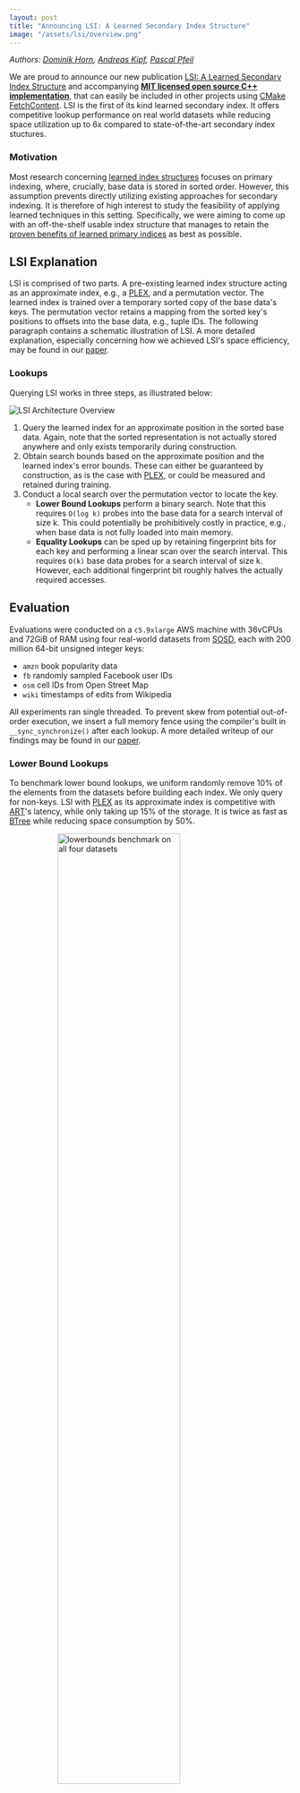 ```yaml
---
layout: post
title: "Announcing LSI: A Learned Secondary Index Structure"
image: "/assets/lsi/overview.png"
---
```


_Authors: [Dominik Horn](https://www.linkedin.com/in/dominik-horn-9b9187220/),
[Andreas Kipf](https://people.csail.mit.edu/kipf/),
[Pascal Pfeil](https://www.linkedin.com/in/pascalpfeil/)_

<!--[Ryan Marcus](https://rmarcus.info/blog/),
and [Tim Kraska](https://people.csail.mit.edu/kraska/)_-->

We are proud to announce our new publication [LSI: A Learned Secondary Index
Structure](https://doi.org/10.1145/3533702.3534912) and accompanying
[**MIT licensed open source C++ implementation**](https://github.com/learnedsystems/LearnedSecondaryIndex), that
can easily be included in other projects using
[CMake FetchContent](https://cmake.org/cmake/help/latest/module/FetchContent.html).
LSI is the first of its kind learned secondary index. It offers competitive
lookup performance on real world datasets while reducing space utilization up
to 6x compared to state-of-the-art secondary index stuctures.

### Motivation

Most research concerning [learned index structures](https://dl.acm.org/doi/pdf/10.1145/3183713.3196909)
focuses on primary indexing, where, crucially, base data is stored in sorted
order. However, this assumption prevents directly utilizing existing approaches
for secondary indexing. It is therefore of high interest to study the
feasibility of applying learned techniques in this setting. Specifically, we
were aiming to come up with an off-the-shelf usable index structure that
manages to retain the [proven benefits of learned primary indices](https://learnedsystems.github.io/SOSDLeaderboard/leaderboard/)
as best as possible.

<!-- TODO: find better title -->

## LSI Explanation

LSI is comprised of two parts. A pre-existing learned index structure acting as
an approximate index, e.g., a [PLEX](https://arxiv.org/abs/2108.05117), and a
permutation vector. The learned index is trained over a temporary sorted copy
of the base data's keys. The permutation vector retains a mapping from the
sorted key's positions to offsets into the base data, e.g., tuple IDs. The
following paragraph contains a schematic illustration of LSI. A more detailed
explanation, especially concerning how we achieved LSI's space efficiency,
may be found in our [paper](https://doi.org/10.1145/3533702.3534912).

### Lookups

Querying LSI works in three steps, as illustrated below:

![LSI Architecture Overview](/assets/lsi/overview.png)

1. Query the learned index for an approximate position in the sorted base data.
   Again, note that the sorted representation is not actually stored anywhere
   and only exists temporarily during construction.
2. Obtain search bounds based on the approximate position and the learned
   index's error bounds. These can either be guaranteed by construction, as is
   the case with [PLEX](https://arxiv.org/abs/2108.05117), or could be measured
   and retained during training.
3. Conduct a local search over the permutation vector to locate the key.
   - **Lower Bound Lookups** perform a binary search. Note that this requires
     `O(log k)` probes into the base data for a search interval of size k. This
     could potentially be prohibitively costly in practice, e.g., when base
     data is not fully loaded into main memory.
   - **Equality Lookups** can be sped up by retaining fingerprint bits for each
     key and performing a linear scan over the search interval. This requires
     `O(k)` base data probes for a search interval of size k. However, each
     additional fingerprint bit roughly halves the actually required accesses.

## Evaluation

Evaluations were conducted on a `c5.9xlarge` AWS machine with 36vCPUs and 72GiB
of RAM using four real-world datasets from
[SOSD](https://arxiv.org/abs/1911.13014), each with 200 million 64-bit unsigned
integer keys:

- `amzn` book popularity data
- `fb` randomly sampled Facebook user IDs
- `osm` cell IDs from Open Street Map
- `wiki` timestamps of edits from Wikipedia

All experiments ran single threaded. To prevent skew from potential
out-of-order execution, we insert a full memory fence using the compiler's
built in `__sync_synchronize()` after each lookup. A more detailed writeup of
our findings may be found in our [paper](https://doi.org/10.1145/3533702.3534912).

### Lower Bound Lookups

To benchmark lower bound lookups, we uniform randomly remove 10% of the
elements from the datasets before building each index. We only query for
non-keys.
LSI with [PLEX](https://arxiv.org/abs/2108.05117) as its approximate index is
competitive with [ART](https://db.in.tum.de/~leis/papers/ART.pdf)'s latency,
while only taking up 15% of the storage. It is twice as fast as
[BTree](https://github.com/bingmann/stx-btree) while reducing space consumption
by 50%.

<img src="/assets/lsi/lowerbounds.png" style="width:66%;display:block;margin-left:auto;margin-right:auto;" alt="lowerbounds benchmark on all four datasets" />

Note that BTree was constructed by first sorting the data and bulk
loading afterwards. This enables denser nodes and therefore faster lookups.
Inserting keys in their uniform random order one after another increased space
usage by roughly 33% and slowed down lookups by more than 20% compared to the
datapoint shown. The text annotations denote the LSI model's error bound.

### Equality Lookups

Although LSI with [PLEX](https://arxiv.org/abs/2108.05117) as its approximate
index is around 1.5 times slower than the robin-hood hash table implementation
[RobinMap](https://github.com/Tessil/robin-map), it consumes less than a
quarter of the space. The text annotations again denote the LSI model's error
bound. Note that we used the `amzn` dataset for this test, only to later
discover that RobinMap's hash function appears to be unfavourably biased in
this case. On `fb` and `osm`, RobinMap's lookup only takes 340ns compared to
the 440ns on books. Space consumption does not change. We do not have equality
lookup numbers for LSI on other datasets at the moment of writing.

<img src="/assets/lsi/equality.png" style="width:45%;display:block;margin-left:auto;margin-right:auto;" alt="equality benchmark on amzn"/>

### Build time

We measured the true end to end build time for each index given an unsorted
continuous in-memory representation of each dataset's 200 million keys. LSI is
competitive in terms of build time. It fairs slightly worse than BTree, but
surpasses [ART](https://db.in.tum.de/~leis/papers/ART.pdf) on every dataset we
tested. As expected, lower error bounds on the approximate index increase build
time.

[BTree](https://github.com/bingmann/stx-btree) is constructed by first sorting
and the bulk loading all keys. This is about 8 times faster than inserting keys
in unsorted order one by one. ART does not have a bulk loading interface,
however its construction time is still cut in half when keys are first sorted
and then inserted one after another. We suspect this effect is primarily caused
by the better cache coherency during construction.

<img src="/assets/lsi/build_throughput.png" style="width:66%;display:block;margin-left:auto;margin-right:auto;" alt="build time comparison on all four datasets" />

Note that we would have expected
[RobinMap](https://github.com/Tessil/robin-map) to exhibit equal build
throughput on `amzn`, `fb` and `osm`. Further investigation is required to
determine why it fairs so poorly on `amzn`. We suspect that the hash function,
which we have no control over, might be unfavourably biased in this case. More
than half of all elements from `wiki` are duplicates. For this reason, build
times for RobinMap on this dataset appear faster.

### Fingerprint configuration

We conducted a micro experiment to study the trade off between binary search
and linear search with fingerprints. For this purpose, we trained LSI with
[PLEX](https://arxiv.org/abs/2108.05117) as an approximate index on `amzn`
using various errors and fingerprint bit sizes (denoted in brackets after
name), and compared lookup latencies:

<img src="/assets/lsi/binary_vs_linear.png" style="width:47%;" alt="micro experiment as line plot" />
<img src="/assets/lsi/error_fingerprint_study_cpu_time.png" style="width:52%;" alt="micro experiment as heat map" />

For a search bound of size `k`, binary search always performs `O(log k)` probes
into base data, while linear search requires `O(k)`. Each additional
fingerprint bit will roughly halve the neccessary base data accesses. To better
quantify linear search with fingerprints, we measured the amount of relative
false positive accesses. A false positive access occures when base data is
probed during a linear scan but the search key is not actually found. For our
visualization, we normalized the measured absolute amount of false positives
against the search range size, i.e., 2x the model's error bound:

<img src="/assets/lsi/error_fingerprint_study_normalized_fp.png" style="width:50%;display:block;margin-left:auto;margin-right:auto;" alt="" />

## Future Work

We are excited about our promising first results of approaching secondary
indexing using learned techniques. For production readiness, we will however
most likely need to implement inserts next. This will require two main
adjustments. Firstly, the approximate index has to be updateable. We could
either attempt to extend [PLEX](https://arxiv.org/abs/2108.05117) with support
for inserts, or use an existing of the shelf model that supports this like
[PGM](https://dl.acm.org/doi/abs/10.14778/3389133.3389135). Additionally, we
will have to find a better way to deal with dynamic updates to the permutation
vector. As implemented currently, each update will require shifting and
incrementing values, or `O(n)` time.

Another interesting direction is to try and reduce base data accesses during
lower bound lookups. While we could just store a copy of all keys in the
permutation vector, similar to BTree's leaf layer, this will negate most of
LSI's space savings. However, there might be an opportunity to store just
enough information to reconstruct enough information about the keys to enable
efficient binary searching or similar. Stay tuned for updates!
